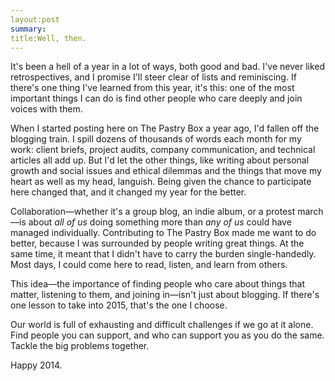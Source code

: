 ```yaml
---
layout:post
summary:
title:Well, then.
---
```


It's been a hell of a year in a lot of ways, both good and bad. I've never liked retrospectives, and I promise I'll steer clear of lists and reminiscing. If there's one thing I've learned from this year, it's this: one of the most important things I can do is find other people who care deeply and join voices with them.

When I started posting here on The Pastry Box a year ago, I'd fallen off the blogging train. I spill dozens of thousands of words each month for my work: client briefs, project audits, company communication, and technical articles all add up. But I'd let the other things, like writing about personal growth and social issues and ethical dilemmas and the things that move my heart as well as my head, languish. Being given the chance to participate here changed that, and it changed my year for the better.

Collaboration—whether it's a group blog, an indie album, or a protest march—is about _all of us_ doing something more than _any of us_ could have managed individually. Contributing to The Pastry Box made me want to do better, because I was surrounded by people writing great things. At the same time, it meant that I didn't have to carry the burden single-handedly. Most days, I could come here to read, listen, and learn from others.

This idea—the importance of finding people who care about things that matter, listening to them, and joining in—isn't just about blogging. If there's one lesson to take into 2015, that's the one I choose.

Our world is full of exhausting and difficult challenges if we go at it alone. Find people you can support, and who can support you as you do the same. Tackle the big problems together.

Happy 2014.